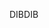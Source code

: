 <span data-ttu-id="66b53-101">DIB</span><span class="sxs-lookup"><span data-stu-id="66b53-101">DIB</span></span>